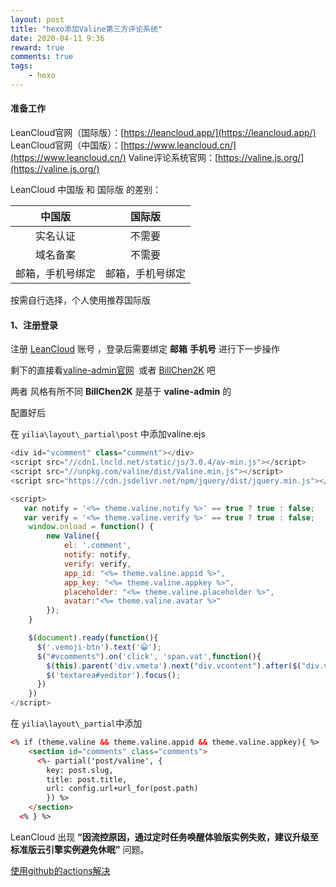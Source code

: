 ```yaml
---
layout: post
title: "hexo添加Valine第三方评论系统"
date: 2020-04-11 9:36
reward: true
comments: true
tags: 
	- hexo
---
```


#### 准备工作

LeanCloud官网（国际版）：[https://leancloud.app/](https://leancloud.app/)
LeanCloud官网（中国版）：[https://www.leancloud.cn/](https://www.leancloud.cn/)
Valine评论系统官网：[https://valine.js.org/](https://valine.js.org/)

<!-- more -->

LeanCloud 中国版 和 国际版 的差别：

|      中国版      |      国际版      |
| :--------------: | :--------------: |
|     实名认证     |      不需要      |
|     域名备案     |      不需要      |
| 邮箱，手机号绑定 | 邮箱，手机号绑定 |

按需自行选择，个人使用推荐国际版
#### 1、注册登录

注册 [LeanCloud](https://console.leancloud.app/login.html#/signin) 账号 ，登录后需要绑定 **邮箱**  **手机号**  进行下一步操作

剩下的直接看[valine-admin官网](https://github.com/DesertsP/Valine-Admin)  或者  [BillChen2K](https://github.com/BillChen2K/Valine-Admin)  吧

两者 风格有所不同 **BillChen2K** 是基于 **valine-admin** 的

配置好后 

在 `yilia\layout\_partial\post` 中添加valine.ejs

```javascript
<div id="vcomment" class="comment"></div> 
<script src="//cdn1.lncld.net/static/js/3.0.4/av-min.js"></script>
<script src="//unpkg.com/valine/dist/Valine.min.js"></script>
<script src="https://cdn.jsdelivr.net/npm/jquery/dist/jquery.min.js"></script>

<script>
   var notify = '<%= theme.valine.notify %>' == true ? true : false;
   var verify = '<%= theme.valine.verify %>' == true ? true : false;
    window.onload = function() {
        new Valine({
            el: '.comment',
            notify: notify,
            verify: verify,
            app_id: "<%= theme.valine.appid %>",
            app_key: "<%= theme.valine.appkey %>",
            placeholder: "<%= theme.valine.placeholder %>",
            avatar:"<%= theme.valine.avatar %>"
        });
    }

    $(document).ready(function(){
      $('.vemoji-btn').text('😀');
      $("#vcomments").on('click', 'span.vat',function(){
        $(this).parent('div.vmeta').next("div.vcontent").after($("div.vwrap"));
        $('textarea#veditor').focus();
      })
    })
</script>

```

在 `yilia\layout\_partial`中添加

```html
<% if (theme.valine && theme.valine.appid && theme.valine.appkey){ %>
    <section id="comments" class="comments">
      <%- partial('post/valine', {
        key: post.slug,
        title: post.title,
        url: config.url+url_for(post.path)
        }) %>
    </section>
  <% } %>
```

 LeanCloud 出现 **“因流控原因，通过定时任务唤醒体验版实例失败，建议升级至标准版云引擎实例避免休眠”** 问题。

[使用github的actions解决](https://github.com/pullauto/leancloud-self-wake)
